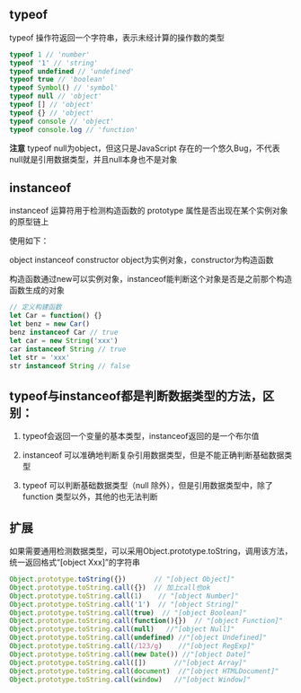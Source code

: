 ## typeof
typeof 操作符返回一个字符串，表示未经计算的操作数的类型

```javascript
typeof 1 // 'number'
typeof '1' // 'string'
typeof undefined // 'undefined'
typeof true // 'boolean'
typeof Symbol() // 'symbol'
typeof null // 'object'
typeof [] // 'object'
typeof {} // 'object'
typeof console // 'object'
typeof console.log // 'function'
```
**注意**
typeof null为object，但这只是JavaScript 存在的一个悠久Bug，不代表null就是引用数据类型，并且null本身也不是对象

## instanceof
instanceof 运算符用于检测构造函数的 prototype 属性是否出现在某个实例对象的原型链上

使用如下：

object instanceof constructor
object为实例对象，constructor为构造函数

构造函数通过new可以实例对象，instanceof能判断这个对象是否是之前那个构造函数生成的对象

```javascript
// 定义构建函数
let Car = function() {}
let benz = new Car()
benz instanceof Car // true
let car = new String('xxx')
car instanceof String // true
let str = 'xxx'
str instanceof String // false
```

## typeof与instanceof都是判断数据类型的方法，区别：

1. typeof会返回一个变量的基本类型，instanceof返回的是一个布尔值

2. instanceof 可以准确地判断复杂引用数据类型，但是不能正确判断基础数据类型

3. typeof 可以判断基础数据类型（null 除外），但是引用数据类型中，除了function 类型以外，其他的也无法判断

## 扩展
如果需要通用检测数据类型，可以采用Object.prototype.toString，调用该方法，统一返回格式“[object Xxx]”的字符串

```javascript
Object.prototype.toString({})       // "[object Object]"
Object.prototype.toString.call({})  // 加上call也ok
Object.prototype.toString.call(1)    // "[object Number]"
Object.prototype.toString.call('1')  // "[object String]"
Object.prototype.toString.call(true)  // "[object Boolean]"
Object.prototype.toString.call(function(){})  // "[object Function]"
Object.prototype.toString.call(null)   //"[object Null]"
Object.prototype.toString.call(undefined) //"[object Undefined]"
Object.prototype.toString.call(/123/g)    //"[object RegExp]"
Object.prototype.toString.call(new Date()) //"[object Date]"
Object.prototype.toString.call([])       //"[object Array]"
Object.prototype.toString.call(document)  //"[object HTMLDocument]"
Object.prototype.toString.call(window)   //"[object Window]"
```